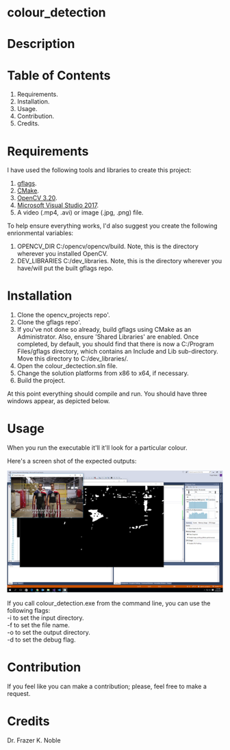 # colour_detection

# Description

# Table of Contents

1. Requirements.
1. Installation.
1. Usage.
1. Contribution.
1. Credits.

# Requirements

I have used the following tools and libraries to create this project:

1. [gflags](https://github.com/gflags/gflags).
1. [CMake](https://cmake.org/).
1. [OpenCV 3.20](http://opencv.org/).
1. [Microsoft Visual Studio 2017](https://www.visualstudio.com/).
1. A video (.mp4, .avi) or image (.jpg, .png) file.

To help ensure everything works, I'd also suggest you create the following enrionmental variables:
1. OPENCV_DIR C:/opencv/opencv/build. Note, this is the directory wherever you installed OpenCV.
1. DEV_LIBRARIES C:/dev_libraries. Note, this is the directory wherever you have/will put the built gflags repo.

# Installation

1. Clone the opencv_projects repo'.
1. Clone the gflags repo'.
1. If you've not done so already, build gflags using CMake as an Administrator. Also, ensure 'Shared Libraries' are enabled. Once completed, by default, you should find that there is now a C:/Program Files/gflags directory, which contains an Include and Lib sub-directory. Move this directory to C:/dev_libraries/.
1. Open the colour_dectection.sln file.
1. Change the solution platforms from x86 to x64, if necessary.
1. Build the project.

At this point everything should compile and run. You should have three windows appear, as depicted below.

# Usage

When you run the executable it'll it'll look for a particular colour.

Here's a screen shot of the expected outputs:

![Example](./data/output/screenshot.png)

If you call colour_detection.exe from the command line, you can use the following flags:  
-i to set the input directory.  
-f to set the file name.  
-o to set the output directory.  
-d to set the debug flag.  

# Contribution

If you feel like you can make a contribution; please, feel free to make a request.

# Credits

Dr. Frazer K. Noble
